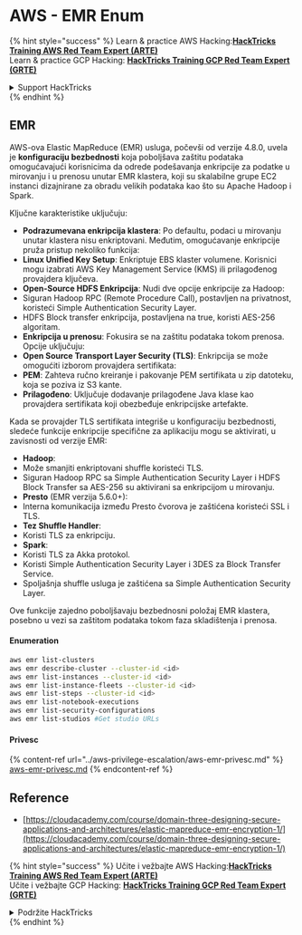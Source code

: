 # AWS - EMR Enum

{% hint style="success" %}
Learn & practice AWS Hacking:<img src="../../../.gitbook/assets/image (1) (1) (1) (1).png" alt="" data-size="line">[**HackTricks Training AWS Red Team Expert (ARTE)**](https://training.hacktricks.xyz/courses/arte)<img src="../../../.gitbook/assets/image (1) (1) (1) (1).png" alt="" data-size="line">\
Learn & practice GCP Hacking: <img src="../../../.gitbook/assets/image (2) (1).png" alt="" data-size="line">[**HackTricks Training GCP Red Team Expert (GRTE)**<img src="../../../.gitbook/assets/image (2) (1).png" alt="" data-size="line">](https://training.hacktricks.xyz/courses/grte)

<details>

<summary>Support HackTricks</summary>

* Check the [**subscription plans**](https://github.com/sponsors/carlospolop)!
* **Join the** 💬 [**Discord group**](https://discord.gg/hRep4RUj7f) or the [**telegram group**](https://t.me/peass) or **follow** us on **Twitter** 🐦 [**@hacktricks\_live**](https://twitter.com/hacktricks_live)**.**
* **Share hacking tricks by submitting PRs to the** [**HackTricks**](https://github.com/carlospolop/hacktricks) and [**HackTricks Cloud**](https://github.com/carlospolop/hacktricks-cloud) github repos.

</details>
{% endhint %}

## EMR

AWS-ova Elastic MapReduce (EMR) usluga, počevši od verzije 4.8.0, uvela je **konfiguraciju bezbednosti** koja poboljšava zaštitu podataka omogućavajući korisnicima da odrede podešavanja enkripcije za podatke u mirovanju i u prenosu unutar EMR klastera, koji su skalabilne grupe EC2 instanci dizajnirane za obradu velikih podataka kao što su Apache Hadoop i Spark.

Ključne karakteristike uključuju:

* **Podrazumevana enkripcija klastera**: Po defaultu, podaci u mirovanju unutar klastera nisu enkriptovani. Međutim, omogućavanje enkripcije pruža pristup nekoliko funkcija:
* **Linux Unified Key Setup**: Enkriptuje EBS klaster volumene. Korisnici mogu izabrati AWS Key Management Service (KMS) ili prilagođenog provajdera ključeva.
* **Open-Source HDFS Enkripcija**: Nudi dve opcije enkripcije za Hadoop:
* Siguran Hadoop RPC (Remote Procedure Call), postavljen na privatnost, koristeći Simple Authentication Security Layer.
* HDFS Block transfer enkripcija, postavljena na true, koristi AES-256 algoritam.
* **Enkripcija u prenosu**: Fokusira se na zaštitu podataka tokom prenosa. Opcije uključuju:
* **Open Source Transport Layer Security (TLS)**: Enkripcija se može omogućiti izborom provajdera sertifikata:
* **PEM**: Zahteva ručno kreiranje i pakovanje PEM sertifikata u zip datoteku, koja se poziva iz S3 kante.
* **Prilagođeno**: Uključuje dodavanje prilagođene Java klase kao provajdera sertifikata koji obezbeđuje enkripcijske artefakte.

Kada se provajder TLS sertifikata integriše u konfiguraciju bezbednosti, sledeće funkcije enkripcije specifične za aplikaciju mogu se aktivirati, u zavisnosti od verzije EMR:

* **Hadoop**:
* Može smanjiti enkriptovani shuffle koristeći TLS.
* Siguran Hadoop RPC sa Simple Authentication Security Layer i HDFS Block Transfer sa AES-256 su aktivirani sa enkripcijom u mirovanju.
* **Presto** (EMR verzija 5.6.0+):
* Interna komunikacija između Presto čvorova je zaštićena koristeći SSL i TLS.
* **Tez Shuffle Handler**:
* Koristi TLS za enkripciju.
* **Spark**:
* Koristi TLS za Akka protokol.
* Koristi Simple Authentication Security Layer i 3DES za Block Transfer Service.
* Spoljašnja shuffle usluga je zaštićena sa Simple Authentication Security Layer.

Ove funkcije zajedno poboljšavaju bezbednosni položaj EMR klastera, posebno u vezi sa zaštitom podataka tokom faza skladištenja i prenosa.

#### Enumeration
```bash
aws emr list-clusters
aws emr describe-cluster --cluster-id <id>
aws emr list-instances --cluster-id <id>
aws emr list-instance-fleets --cluster-id <id>
aws emr list-steps --cluster-id <id>
aws emr list-notebook-executions
aws emr list-security-configurations
aws emr list-studios #Get studio URLs
```
#### Privesc

{% content-ref url="../aws-privilege-escalation/aws-emr-privesc.md" %}
[aws-emr-privesc.md](../aws-privilege-escalation/aws-emr-privesc.md)
{% endcontent-ref %}

## Reference

* [https://cloudacademy.com/course/domain-three-designing-secure-applications-and-architectures/elastic-mapreduce-emr-encryption-1/](https://cloudacademy.com/course/domain-three-designing-secure-applications-and-architectures/elastic-mapreduce-emr-encryption-1/)

{% hint style="success" %}
Učite i vežbajte AWS Hacking:<img src="../../../.gitbook/assets/image (1) (1) (1) (1).png" alt="" data-size="line">[**HackTricks Training AWS Red Team Expert (ARTE)**](https://training.hacktricks.xyz/courses/arte)<img src="../../../.gitbook/assets/image (1) (1) (1) (1).png" alt="" data-size="line">\
Učite i vežbajte GCP Hacking: <img src="../../../.gitbook/assets/image (2) (1).png" alt="" data-size="line">[**HackTricks Training GCP Red Team Expert (GRTE)**<img src="../../../.gitbook/assets/image (2) (1).png" alt="" data-size="line">](https://training.hacktricks.xyz/courses/grte)

<details>

<summary>Podržite HackTricks</summary>

* Proverite [**planove pretplate**](https://github.com/sponsors/carlospolop)!
* **Pridružite se** 💬 [**Discord grupi**](https://discord.gg/hRep4RUj7f) ili [**telegram grupi**](https://t.me/peass) ili **pratite** nas na **Twitteru** 🐦 [**@hacktricks\_live**](https://twitter.com/hacktricks_live)**.**
* **Podelite hakerske trikove slanjem PR-ova na** [**HackTricks**](https://github.com/carlospolop/hacktricks) i [**HackTricks Cloud**](https://github.com/carlospolop/hacktricks-cloud) github repozitorijume.

</details>
{% endhint %}
